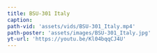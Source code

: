```yaml
---
title: BSU-301 Italy
caption:
path-vid: 'assets/vids/BSU-301_Italy.mp4'
path-poster: 'assets/images/BSU-301_Italy.jpg'
yt-url: 'https://youtu.be/Kl04bqqCJ4U'
---
```

